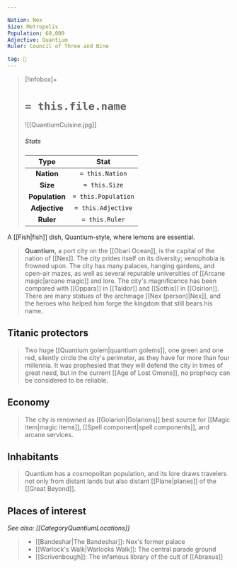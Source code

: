 ```yaml
---

Nation: Nex
Size: Metropolis
Population: 60,000
Adjective: Quantium
Ruler: Council of Three and Nine

tag: 🌃
---
```


> [!infobox]+
> #  `= this.file.name`
> ![[QuantiumCuisine.jpg]]
> ##### Stats
> Type | Stat |
> :---:|:---:|
> **Nation** | `= this.Nation` |
> **Size** | `= this.Size` |
> **Population** | `= this.Population` |
> **Adjective** | `= this.Adjective` |
> **Ruler** | `= this.Ruler` |



 
 A [[Fish|fish]] dish, Quantium-style, where lemons are essential.
> **Quantium**, a port city on the [[Obari Ocean]], is the capital of the nation of [[Nex]]. The city prides itself on its diversity; xenophobia is frowned upon. The city has many palaces, hanging gardens, and open-air mazes, as well as several reputable universities of [[Arcane magic|arcane magic]] and lore. The city's magnificence has been compared with [[Oppara]] in [[Taldor]] and [[Sothis]] in [[Osirion]].
> There are many statues of the archmage [[Nex (person)|Nex]], and the heroes who helped him forge the kingdom that still bears his name.



## Titanic protectors

> Two huge [[Quantium golem|quantium golems]], one green and one red, silently circle the city's perimeter, as they have for more than four millennia. It was prophesied that they will defend the city in times of great need, but in the current [[Age of Lost Omens]], no prophecy can be considered to be reliable.


## Economy

> The city is renowned as [[Golarion|Golarions]] best source for [[Magic item|magic items]], [[Spell component|spell components]], and arcane services.


## Inhabitants

> Quantium has a cosmopolitan population, and its lore draws travelers not only from distant lands but also distant [[Plane|planes]] of the [[Great Beyond]].


## Places of interest

*See also: [[CategoryQuantiumLocations]]*
> - [[Bandeshar|The Bandeshar]]: Nex's former palace
> - [[Warlock's Walk|Warlocks Walk]]: The central parade ground
> - [[Scrivenbough]]: The infamous library of the cult of [[Abraxus]]






